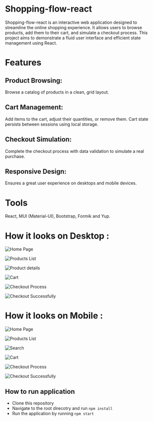 # Shopping-flow-react

Shopping-flow-react is an interactive web application designed to streamline the online shopping experience. It allows users to browse products, add them to their cart, and simulate a checkout process. This project aims to demonstrate a fluid user interface and efficient state management using React.

# Features

## Product Browsing:
 Browse a catalog of products in a clean, grid layout.
## Cart Management:
 Add items to the cart, adjust their quantities, or remove them. Cart state persists between sessions using local storage.
## Checkout Simulation:
 Complete the checkout process with data validation to simulate a real purchase.
## Responsive Design:
 Ensures a great user experience on desktops and mobile devices.

# Tools

React, MUI (Material-UI), Bootstrap, Formik and Yup.

# How it looks on Desktop :

![Home Page](https://raw.githubusercontent.com/sara-kamel/shopping-flow-react/d967f7884910719264a82ac24c45cd25226ee14d/src/assets/deskTop/Screenshot%202024-04-23%20091852.png "Home Page")

![Products List](https://raw.githubusercontent.com/sara-kamel/shopping-flow-react/d967f7884910719264a82ac24c45cd25226ee14d/src/assets/deskTop/Screenshot%202024-04-22%20224339.png "Products List")

![Product details](https://raw.githubusercontent.com/sara-kamel/shopping-flow-react/d967f7884910719264a82ac24c45cd25226ee14d/src/assets/deskTop/Screenshot%202024-04-22%20224506.png "Product details")

![Cart](https://raw.githubusercontent.com/sara-kamel/shopping-flow-react/d967f7884910719264a82ac24c45cd25226ee14d/src/assets/deskTop/Screenshot%202024-04-22%20224410.png "Cart")

![Checkout Process](https://raw.githubusercontent.com/sara-kamel/shopping-flow-react/d967f7884910719264a82ac24c45cd25226ee14d/src/assets/deskTop/Screenshot%202024-04-23%20093704.png "Checkout Process")

![Checkout Successfully](https://raw.githubusercontent.com/sara-kamel/shopping-flow-react/d967f7884910719264a82ac24c45cd25226ee14d/src/assets/deskTop/Screenshot%202024-04-22%20224806.png "Checkout Successfully")

# How it looks on Mobile :

![Home Page](https://raw.githubusercontent.com/sara-kamel/shopping-flow-react/d967f7884910719264a82ac24c45cd25226ee14d/src/assets/mobile/Screenshot%202024-04-24%20085226.png "Home page")

![Products List](https://raw.githubusercontent.com/sara-kamel/shopping-flow-react/d967f7884910719264a82ac24c45cd25226ee14d/src/assets/mobile/Screenshot%202024-04-22%20225751.png "Products List")

![Search](https://raw.githubusercontent.com/sara-kamel/shopping-flow-react/d967f7884910719264a82ac24c45cd25226ee14d/src/assets/mobile/Screenshot%202024-04-22%20225859.png "Search")

![Cart](https://raw.githubusercontent.com/sara-kamel/shopping-flow-react/d967f7884910719264a82ac24c45cd25226ee14d/src/assets/mobile/Screenshot%202024-04-22%20225822.png "Cart")

![Checkout Process](https://raw.githubusercontent.com/sara-kamel/shopping-flow-react/d967f7884910719264a82ac24c45cd25226ee14d/src/assets/mobile/Screenshot%202024-04-22%20225942.png "Checkout Process")

![Checkout Successfully](https://raw.githubusercontent.com/sara-kamel/shopping-flow-react/d967f7884910719264a82ac24c45cd25226ee14d/src/assets/mobile/Screenshot%202024-04-22%20230038.png "Checkout Successfully")

<!--
![Alt Text](URL_to_image "Optional Title")

![Alt Text](URL_to_image "Optional Title") -->

## How to run application

- Clone this repository
- Navigate to the root direcotry and run `npm install`
- Run the application by running `npm start`
